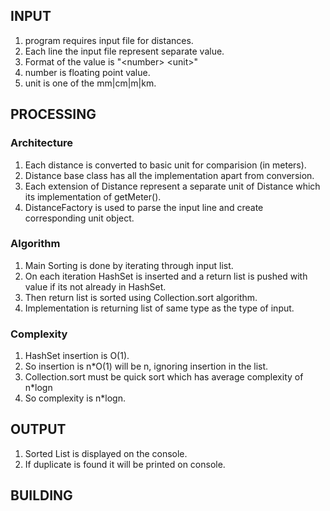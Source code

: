 

## INPUT
1. program requires input file for distances.
2. Each line the input file represent separate value. 
3. Format of the value is "\<number> \<unit>"
4. number is floating point value.
5. unit is one of the mm|cm|m|km.

## PROCESSING

### Architecture
1. Each distance is converted to basic unit for comparision (in meters).
2. Distance base class has all the implementation apart from conversion.
3. Each extension of Distance represent a separate unit of Distance which its implementation of getMeter().
4. DistanceFactory is used to parse the input line and create corresponding unit object.

### Algorithm
1. Main Sorting is done by iterating through input list.
2. On each iteration HashSet is inserted and a return list is pushed with value if its not already in HashSet.
3. Then return list is sorted using Collection.sort algorithm.
4. Implementation is returning list of same type as the type of input.

### Complexity
1. HashSet insertion is O(1).
2. So insertion is n*O(1) will be n, ignoring insertion in the list.
3. Collection.sort must be quick sort which has average complexity of n*logn
4. So complexity is n*logn.

## OUTPUT
1. Sorted List is displayed on the console.
2. If duplicate is found it will be printed on console.


## BUILDING
